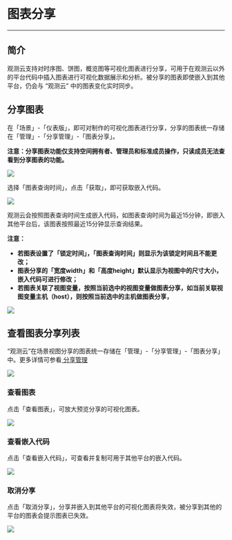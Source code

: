 # 图表分享
---

## 简介

观测云支持对时序图、饼图，概览图等可视化图表进行分享，可用于在观测云以外的平台代码中插入图表进行可视化数据展示和分析。被分享的图表即使嵌入到其他平台，仍会与 “观测云” 中的图表变化实时同步。
## 分享图表

在「场景」-「仪表版」，即可对制作的可视化图表进行分享，分享的图表统一存储在「管理」-「分享管理」-「图表分享」。

**注意：分享图表功能仅支持空间拥有者、管理员和标准成员操作，只读成员无法查看到分享图表的功能。**

![](../img/chart026.png)

选择「图表查询时间」，点击「获取」，即可获取嵌入代码。

![](../img/2.table_share_2.png)

观测云会按照图表查询时间生成嵌入代码，如图表查询时间为最近15分钟，即嵌入其他平台后，该图表按照最近15分钟显示查询结果。

**注意：**

- **若图表设置了「锁定时间」，「图表查询时间」则显示为该锁定时间且不能更改；**
- **图表分享的「宽度width」和「高度height」默认显示为视图中的尺寸大小，嵌入代码可进行修改；**
- **若图表关联了视图变量，按照当前选中的视图变量做图表分享，如当前关联视图变量主机（host），则按照当前选中的主机做图表分享，**

![](../img/2.table_share_3.png)

## 查看图表分享列表

“观测云”在场景视图分享的图表统一存储在「管理」-「分享管理」-「图表分享」中。更多详情可参看[ 分享管理](../../management/share-management.md)

![](../img/chart027.png)

### 查看图表
点击「查看图表」，可放大预览分享的可视化图表。

![](../img/2.table_share_5.png)

### 查看嵌入代码
点击「查看嵌入代码」，可查看并复制可用于其他平台的嵌入代码。

![](../img/2.table_share_6.png)

### 取消分享
点击「取消分享」，分享并嵌入到其他平台的可视化图表将失效，被分享到其他的平台的图表会提示图表已失效。

![](../img/chart028.png)

